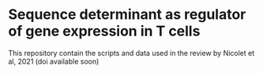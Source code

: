 # Sequence determinant as regulator of gene expression in T cells


This repository contain the scripts and data used in the review by Nicolet et al, 2021 (doi available soon)
